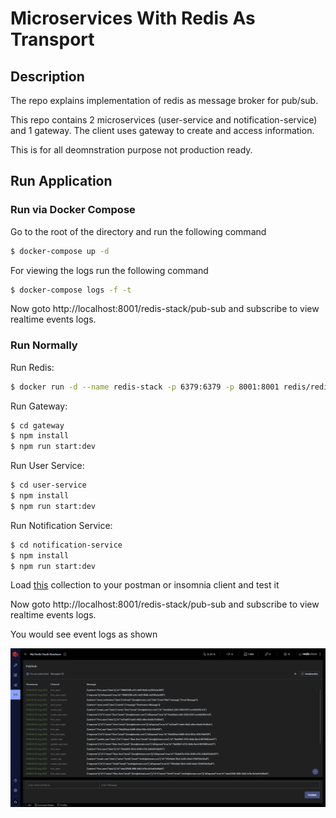 # Microservices With Redis As Transport

## Description

The repo explains implementation of redis as message broker for pub/sub.

This repo contains 2 microservices (user-service and notification-service) and 1 gateway. The client uses gateway to create and access information. 

This is for all deomnstration purpose not production ready.

## Run Application

### Run via Docker Compose

Go to the root of the directory and run the following command

```sh
$ docker-compose up -d
```

For viewing the logs run the following command
```sh
$ docker-compose logs -f -t
```

Now goto http://localhost:8001/redis-stack/pub-sub and subscribe to view realtime events logs.

### Run Normally

Run Redis:

```sh
$ docker run -d --name redis-stack -p 6379:6379 -p 8001:8001 redis/redis-stack:latest

```

Run Gateway:

```sh
$ cd gateway
$ npm install
$ npm run start:dev
```

Run User Service:

```sh
$ cd user-service
$ npm install
$ npm run start:dev
```

Run Notification Service:

```sh
$ cd notification-service
$ npm install
$ npm run start:dev
```

Load [this](./microservices-with-redis-api-collection.json) collection to your postman or insomnia client and test it

Now goto http://localhost:8001/redis-stack/pub-sub and subscribe to view realtime events logs.

You would see event logs as shown

![event-logs](./assets/redis-events-logs.png)